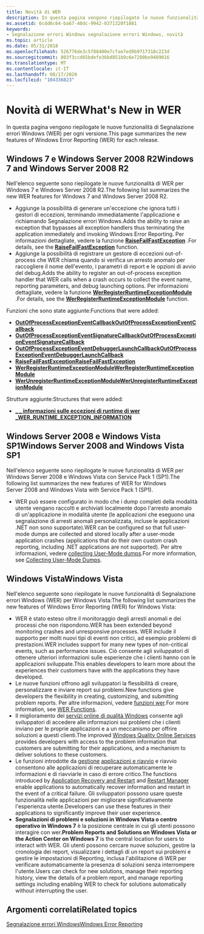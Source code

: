 ```yaml
---
title: Novità di WER
description: In questa pagina vengono riepilogate le nuove funzionalità di Segnalazione errori Windows (WER) per ogni versione.
ms.assetid: 6cdd6c64-ba67-40dc-9942-0371320f1881
keywords:
- Segnalazione errori Windows segnalazione errori Windows, novità
ms.topic: article
ms.date: 05/31/2018
ms.openlocfilehash: 526776de3c5f88400e7cfae7ed9b9717318c223d
ms.sourcegitcommit: 803f3ccd65bdefe36bd851b9c6e7280be9489016
ms.translationtype: MT
ms.contentlocale: it-IT
ms.lasthandoff: 08/17/2020
ms.locfileid: "104336823"
---
```

# <a name="whats-new-in-wer"></a><span data-ttu-id="78047-104">Novità di WER</span><span class="sxs-lookup"><span data-stu-id="78047-104">What's New in WER</span></span>

<span data-ttu-id="78047-105">In questa pagina vengono riepilogate le nuove funzionalità di Segnalazione errori Windows (WER) per ogni versione.</span><span class="sxs-lookup"><span data-stu-id="78047-105">This page summarizes the new features of Windows Error Reporting (WER) for each release.</span></span>

## <a name="windows-7-and-windows-server-2008-r2"></a><span data-ttu-id="78047-106">Windows 7 e Windows Server 2008 R2</span><span class="sxs-lookup"><span data-stu-id="78047-106">Windows 7 and Windows Server 2008 R2</span></span>

<span data-ttu-id="78047-107">Nell'elenco seguente sono riepilogate le nuove funzionalità di WER per Windows 7 e Windows Server 2008 R2.</span><span class="sxs-lookup"><span data-stu-id="78047-107">The following list summarizes the new WER features for Windows 7 and Windows Server 2008 R2.</span></span>

-   <span data-ttu-id="78047-108">Aggiunge la possibilità di generare un'eccezione che ignora tutti i gestori di eccezioni, terminando immediatamente l'applicazione e richiamando Segnalazione errori Windows.</span><span class="sxs-lookup"><span data-stu-id="78047-108">Adds the ability to raise an exception that bypasses all exception handlers thus terminating the application immediately and invoking Windows Error Reporting.</span></span> <span data-ttu-id="78047-109">Per informazioni dettagliate, vedere la funzione [**RaiseFailFastException**](/previous-versions/dd408166(v=vs.85)) .</span><span class="sxs-lookup"><span data-stu-id="78047-109">For details, see the [**RaiseFailFastException**](/previous-versions/dd408166(v=vs.85)) function.</span></span>
-   <span data-ttu-id="78047-110">Aggiunge la possibilità di registrare un gestore di eccezioni out-of-process che WER chiama quando si verifica un arresto anomalo per raccogliere il nome dell'evento, i parametri di report e le opzioni di avvio del debug.</span><span class="sxs-lookup"><span data-stu-id="78047-110">Adds the ability to register an out-of-process exception handler that WER calls when a crash occurs to collect the event name, reporting parameters, and debug launching options.</span></span> <span data-ttu-id="78047-111">Per informazioni dettagliate, vedere la funzione [**WerRegisterRuntimeExceptionModule**](/windows/desktop/api/Werapi/nf-werapi-werregisterruntimeexceptionmodule) .</span><span class="sxs-lookup"><span data-stu-id="78047-111">For details, see the [**WerRegisterRuntimeExceptionModule**](/windows/desktop/api/Werapi/nf-werapi-werregisterruntimeexceptionmodule) function.</span></span>

<span data-ttu-id="78047-112">Funzioni che sono state aggiunte:</span><span class="sxs-lookup"><span data-stu-id="78047-112">Functions that were added:</span></span>

-   [<span data-ttu-id="78047-113">**OutOfProcessExceptionEventCallback**</span><span class="sxs-lookup"><span data-stu-id="78047-113">**OutOfProcessExceptionEventCallback**</span></span>](/windows/desktop/api/Werapi/nc-werapi-pfn_wer_runtime_exception_event)
-   [<span data-ttu-id="78047-114">**OutOfProcessExceptionEventSignatureCallback**</span><span class="sxs-lookup"><span data-stu-id="78047-114">**OutOfProcessExceptionEventSignatureCallback**</span></span>](/windows/desktop/api/Werapi/nc-werapi-pfn_wer_runtime_exception_event_signature)
-   [<span data-ttu-id="78047-115">**OutOfProcessExceptionEventDebuggerLaunchCallback**</span><span class="sxs-lookup"><span data-stu-id="78047-115">**OutOfProcessExceptionEventDebuggerLaunchCallback**</span></span>](/windows/desktop/api/Werapi/nc-werapi-pfn_wer_runtime_exception_debugger_launch)
-   <span data-ttu-id="78047-116">[**RaiseFailFastException**](/previous-versions/dd408166(v=vs.85))</span><span class="sxs-lookup"><span data-stu-id="78047-116">[**RaiseFailFastException**](/previous-versions/dd408166(v=vs.85))</span></span>
-   [<span data-ttu-id="78047-117">**WerRegisterRuntimeExceptionModule**</span><span class="sxs-lookup"><span data-stu-id="78047-117">**WerRegisterRuntimeExceptionModule**</span></span>](/windows/desktop/api/Werapi/nf-werapi-werregisterruntimeexceptionmodule)
-   [<span data-ttu-id="78047-118">**WerUnregisterRuntimeExceptionModule**</span><span class="sxs-lookup"><span data-stu-id="78047-118">**WerUnregisterRuntimeExceptionModule**</span></span>](/windows/desktop/api/Werapi/nf-werapi-werunregisterruntimeexceptionmodule)

<span data-ttu-id="78047-119">Strutture aggiunte:</span><span class="sxs-lookup"><span data-stu-id="78047-119">Structures that were added:</span></span>

-   [<span data-ttu-id="78047-120">**\_ \_ informazioni sulle eccezioni di runtime di wer \_**</span><span class="sxs-lookup"><span data-stu-id="78047-120">**WER\_RUNTIME\_EXCEPTION\_INFORMATION**</span></span>](/windows/desktop/api/Werapi/ns-werapi-wer_runtime_exception_information)

## <a name="windows-server-2008-and-windows-vista-sp1"></a><span data-ttu-id="78047-121">Windows Server 2008 e Windows Vista SP1</span><span class="sxs-lookup"><span data-stu-id="78047-121">Windows Server 2008 and Windows Vista SP1</span></span>

<span data-ttu-id="78047-122">Nell'elenco seguente sono riepilogate le nuove funzionalità di WER per Windows Server 2008 e Windows Vista con Service Pack 1 (SP1).</span><span class="sxs-lookup"><span data-stu-id="78047-122">The following list summarizes the new features of WER for Windows Server 2008 and Windows Vista with Service Pack 1 (SP1).</span></span>

-   <span data-ttu-id="78047-123">WER può essere configurato in modo che i dump completi della modalità utente vengano raccolti e archiviati localmente dopo l'arresto anomalo di un'applicazione in modalità utente (le applicazioni che eseguono una segnalazione di arresti anomali personalizzata, incluse le applicazioni .NET non sono supportate).</span><span class="sxs-lookup"><span data-stu-id="78047-123">WER can be configured so that full user-mode dumps are collected and stored locally after a user-mode application crashes (applications that do their own custom crash reporting, including .NET applications are not supported).</span></span> <span data-ttu-id="78047-124">Per altre informazioni, vedere [collecting User-Mode dumps](collecting-user-mode-dumps.md).</span><span class="sxs-lookup"><span data-stu-id="78047-124">For more information, see [Collecting User-Mode Dumps](collecting-user-mode-dumps.md).</span></span>

## <a name="windows-vista"></a><span data-ttu-id="78047-125">Windows Vista</span><span class="sxs-lookup"><span data-stu-id="78047-125">Windows Vista</span></span>

<span data-ttu-id="78047-126">Nell'elenco seguente sono riepilogate le nuove funzionalità di Segnalazione errori Windows (WER) per Windows Vista:</span><span class="sxs-lookup"><span data-stu-id="78047-126">The following list summarizes the new features of Windows Error Reporting (WER) for Windows Vista:</span></span>

-   <span data-ttu-id="78047-127">WER è stato esteso oltre il monitoraggio degli arresti anomali e dei processi che non rispondono.</span><span class="sxs-lookup"><span data-stu-id="78047-127">WER has been extended beyond monitoring crashes and unresponsive processes.</span></span> <span data-ttu-id="78047-128">WER include il supporto per molti nuovi tipi di eventi non critici, ad esempio problemi di prestazioni.</span><span class="sxs-lookup"><span data-stu-id="78047-128">WER includes support for many new types of non-critical events, such as performance issues.</span></span> <span data-ttu-id="78047-129">Ciò consente agli sviluppatori di ottenere ulteriori informazioni sulle esperienze che i clienti hanno con le applicazioni sviluppate.</span><span class="sxs-lookup"><span data-stu-id="78047-129">This enables developers to learn more about the experiences their customers have with the applications they have developed.</span></span>
-   <span data-ttu-id="78047-130">Le nuove funzioni offrono agli sviluppatori la flessibilità di creare, personalizzare e inviare report sui problemi.</span><span class="sxs-lookup"><span data-stu-id="78047-130">New functions give developers the flexibility in creating, customizing, and submitting problem reports.</span></span> <span data-ttu-id="78047-131">Per altre informazioni, vedere [funzioni wer](wer-functions.md).</span><span class="sxs-lookup"><span data-stu-id="78047-131">For more information, see [WER Functions](wer-functions.md).</span></span>
-   <span data-ttu-id="78047-132">Il miglioramento dei [servizi online di qualità Windows](https://www.microsoft.com/?ref=go) consente agli sviluppatori di accedere alle informazioni sui problemi che i clienti inviano per le proprie applicazioni e a un meccanismo per offrire soluzioni a questi clienti.</span><span class="sxs-lookup"><span data-stu-id="78047-132">The improved [Windows Quality Online Services](https://www.microsoft.com/?ref=go) provides developers with access to the problem information that customers are submitting for their applications, and a mechanism to deliver solutions to these customers.</span></span>
-   <span data-ttu-id="78047-133">Le funzioni introdotte da [gestione](/windows/desktop/RstMgr/restart-manager-portal) [applicazioni e riavvio](/windows/desktop/Recovery/application-recovery-and-restart-portal) e riavvio consentono alle applicazioni di recuperare automaticamente le informazioni e di riavviarle in caso di errore critico.</span><span class="sxs-lookup"><span data-stu-id="78047-133">The functions introduced by [Application Recovery and Restart](/windows/desktop/Recovery/application-recovery-and-restart-portal) and [Restart Manager](/windows/desktop/RstMgr/restart-manager-portal) enable applications to automatically recover information and restart in the event of a critical failure.</span></span> <span data-ttu-id="78047-134">Gli sviluppatori possono usare queste funzionalità nelle applicazioni per migliorare significativamente l'esperienza utente.</span><span class="sxs-lookup"><span data-stu-id="78047-134">Developers can use these features in their applications to significantly improve their user experience.</span></span>
-   <span data-ttu-id="78047-135">**Segnalazioni di problemi e soluzioni in Windows Vista o centro operativo in Windows 7** è la posizione centrale in cui gli utenti possono interagire con wer.</span><span class="sxs-lookup"><span data-stu-id="78047-135">**Problem Reports and Solutions on Windows Vista or the Action Center on Windows 7** is the central location for users to interact with WER.</span></span> <span data-ttu-id="78047-136">Gli utenti possono cercare nuove soluzioni, gestire la cronologia dei report, visualizzare i dettagli di un report sui problemi e gestire le impostazioni di Reporting, inclusa l'abilitazione di WER per verificare automaticamente la presenza di soluzioni senza interrompere l'utente.</span><span class="sxs-lookup"><span data-stu-id="78047-136">Users can check for new solutions, manage their reporting history, view the details of a problem report, and manage reporting settings including enabling WER to check for solutions automatically without interrupting the user.</span></span>

## <a name="related-topics"></a><span data-ttu-id="78047-137">Argomenti correlati</span><span class="sxs-lookup"><span data-stu-id="78047-137">Related topics</span></span>

<dl> <dt>

[<span data-ttu-id="78047-138">Segnalazione errori Windows</span><span class="sxs-lookup"><span data-stu-id="78047-138">Windows Error Reporting</span></span>](windows-error-reporting.md)
</dt> </dl>

 

 